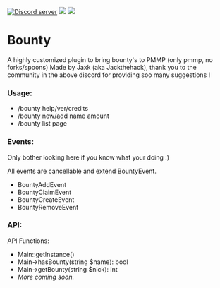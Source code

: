 <a href="https://tiny.cc/JaxksDC"><img src="https://discordapp.com/api/guilds/554059221847638040/embed.png" alt="Discord server"/></a> <a href="https://poggit.pmmp.io/p/Bounty"><img src="https://poggit.pmmp.io/shield.state/Bounty"></a> <a href="https://poggit.pmmp.io/p/Bounty"><img src="https://poggit.pmmp.io/shield.dl.total/Bounty"></a>

# Bounty

A highly customized plugin to bring bounty's to PMMP (only pmmp, no forks/spoons)
Made by Jaxk (aka Jackthehack), thank you to the community in the above discord for providing soo many suggestions !

### Usage:
- /bounty help/ver/credits
- /bounty new/add name amount
- /bounty list page

### Events:
Only bother looking here if you know what your doing :)

All events are cancellable and extend BountyEvent.
- BountyAddEvent
- BountyClaimEvent
- BountyCreateEvent
- BountyRemoveEvent

### API:
API Functions:
- Main::getInstance()
- Main->hasBounty(string $name): bool
- Main->getBounty(string $nick): int
- *More coming soon.*
